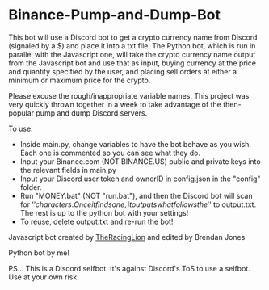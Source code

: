 # Binance-Pump-and-Dump-Bot

This bot will use a Discord bot to get a crypto currency name from Discord (signaled by a $) and place it into a txt file. The Python bot, which is run in parallel with the Javascript one, will take the crypto currency name output from the Javascript bot and use that as input, buying currency at the price and quantity specified by the user, and placing sell orders at either a minimum or maximum price for the crypto.

Please excuse the rough/inappropriate variable names. This project was very quickly thrown together in a week to take advantage of the then-popular pump and dump Discord servers.

To use:
- Inside main.py, change variables to have the bot behave as you wish. Each one is commented so you can see what they do.
- Input your Binance.com (NOT BINANCE.US) public and private keys into the relevant fields in main.py
- Input your Discord user token and ownerID in config.json in the "config" folder.
- Run "MONEY.bat" (NOT "run.bat"), and then the Discord bot will scan for '$' characters. Once it finds one, it outputs what follows the '$' to output.txt. The rest is up to the python bot with your settings!
- To reuse, delete output.txt and re-run the bot!

Javascript bot created by [TheRacingLion](https://github.com/TheRacingLion) and edited by Brendan Jones

Python bot by me!

PS... This is a Discord selfbot. It's against Discord's ToS to use a selfbot. Use at your own risk.
